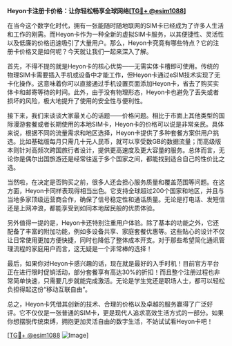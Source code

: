 **Heyon卡注册卡价格：让你轻松畅享全球网络[[TG💪+ @esim1088](https://t.me/s/esim1088)]**

在当今这个数字化时代，拥有一张能随时随地联网的SIM卡已经成为了许多人生活和工作的刚需。而Heyon卡作为一种全新的虚拟SIM卡服务，以其便捷性、灵活性以及低廉的价格迅速吸引了大量用户。那么，Heyon卡究竟有哪些特点？它的注册卡价格又是如何呢？今天就让我们一起来深入了解。

首先，不得不提的就是Heyon卡的核心优势——无需实体卡槽即可使用。传统的物理SIM卡需要插入手机或设备中才能工作，但Heyon卡通过eSIM技术实现了无卡化操作。这意味着你可以直接通过手机设置页面添加Heyon卡，省去了购买实体卡和邮寄等待的时间。此外，由于没有物理形态，Heyon卡也避免了丢失或者损坏的风险，极大地提升了使用的安全性与便利性。

接下来，我们来谈谈大家最关心的话题——价格问题。相比于市面上其他类型的国际漫游套餐或者长期使用的本地SIM卡，Heyon卡的价格可以说是非常亲民。具体来说，根据不同的流量需求和地区选择，Heyon卡提供了多种套餐方案供用户挑选。比如基础版每月只需几十元人民币，就可以享受数GB的数据流量；而高级版本则针对高频次跨国旅行者设计，提供更高速度及更大容量的服务。总体而言，无论你是偶尔出国旅游还是经常往返于多个国家之间，都能找到适合自己的性价比之选。

当然啦，在决定是否购买之前，很多人还会担心服务质量和覆盖范围等问题。在这方面，Heyon卡同样表现得相当出色。它支持全球超过200个国家和地区，并且与当地多家顶级运营商合作，确保了信号稳定性和通话质量。无论是打电话、发短信还是上网冲浪，都能享受到如同本地居民般的优质体验。

另外值得一提的是，Heyon卡还特别注重用户体验。除了基本的功能之外，它还配备了丰富的附加功能，例如多设备共享、家庭套餐优惠等。这些贴心的设计不仅让日常使用更加方便快捷，同时也降低了整体成本开支。对于那些希望简化通讯管理流程的家庭用户而言，这无疑是一个非常棒的选择！

最后，如果你对Heyon卡感兴趣的话，现在就是最好的入手时机！目前官方平台正在进行限时促销活动，部分套餐享有高达30%的折扣！而且整个注册过程也非常简单快速，只需要几步就能完成激活。无论是学生党还是职场人士，都可以轻松负担得起这份“移动互联自由”。

总之，Heyon卡凭借其创新的技术、合理的价格以及卓越的服务赢得了广泛好评。它不仅仅是一张普通的SIM卡，更是现代人追求高效生活方式的一部分。如果你想摆脱传统束缚，拥抱更加灵活自由的数字生活，不妨试试看Heyon卡吧！

[[TG💪+ @esim1088](https://t.me/s/esim1088) ![Image](https://i.postimg.cc/4NQfJmqS/Snipaste-2025-05-13-00-14-12.png)]